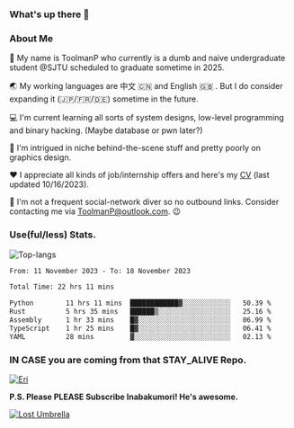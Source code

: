 ### What's up there 👋

### About Me

📜 My name is ToolmanP who currently is a dumb and naive undergraduate student @SJTU scheduled to graduate sometime in 2025.

🌏 My working languages are 中文 🇨🇳 and English 🇬🇧 . But I do consider expanding it (🇯🇵/🇫🇷/🇩🇪) sometime in the future.

💻 I'm current learning all sorts of system designs, low-level programming and binary hacking. (Maybe database or pwn later?)

🤖 I'm intrigued in niche behind-the-scene stuff and pretty poorly on graphics design.

❤️  I appreciate all kinds of job/internship offers and here's my [CV](https://github.com/ToolmanP/ToolmanP/blob/master/files/cv.pdf) (last updated 10/16/2023).

📱 I'm not a frequent social-network diver so no outbound links. Consider contacting me via ToolmanP@outlook.com. 😉

### Use(ful/less) Stats.

![Top-langs](https://github-readme-stats.vercel.app/api/top-langs/?username=toolmanp&layout=donut&theme=dracula&exclude_repo=nju-ics2021,CSAPP-Labs)

<!--START_SECTION:waka-->

```txt
From: 11 November 2023 - To: 18 November 2023

Total Time: 22 hrs 11 mins

Python        11 hrs 11 mins  ████████████▓░░░░░░░░░░░░   50.39 %
Rust          5 hrs 35 mins   ██████▒░░░░░░░░░░░░░░░░░░   25.16 %
Assembly      1 hr 33 mins    █▓░░░░░░░░░░░░░░░░░░░░░░░   06.99 %
TypeScript    1 hr 25 mins    █▓░░░░░░░░░░░░░░░░░░░░░░░   06.41 %
YAML          28 mins         ▓░░░░░░░░░░░░░░░░░░░░░░░░   02.13 %
```

<!--END_SECTION:waka-->

### IN CASE you are coming from that STAY_ALIVE Repo.

[![Eri](https://64.media.tumblr.com/038ad9a39685a8f76f24ed7bf27ad5e7/065ef12110ff5635-fd/s500x750/71c5a812d1691c6132f7b367b0c7963709cba054.png)](https://faq.whatsapp.com/1417269125743673/?helpref=uf_share)

**P.S. Please PLEASE Subscribe Inabakumori! He's awesome.**

[![Lost Umbrella](https://i.ytimg.com/vi/DeKLpgzh-qQ/hqdefault.jpg?sqp=-oaymwE2COADEI4CSFXyq4qpAygIARUAAIhCGAFwAcABBvABAfgB_gmAAtAFigIMCAAQARhlIGUoZTAP&rs=AOn4CLCRyV1Pb5iLdDHfS8RAMCWjeIMPyA)](https://www.youtube.com/watch?v=DeKLpgzh-qQ)
